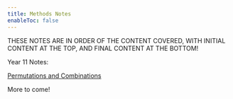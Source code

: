 ```yaml
---
title: Methods Notes
enableToc: false
---
```


THESE NOTES ARE IN ORDER OF THE CONTENT COVERED, WITH INITIAL CONTENT AT THE TOP, AND FINAL CONTENT AT THE BOTTOM!

Year 11 Notes:

[Permutations and Combinations](Methods/PerCom.md)

More to come!